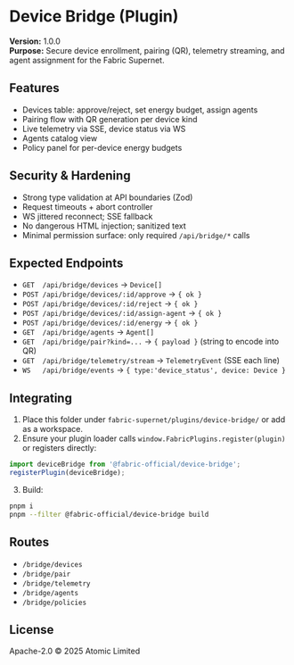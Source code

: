 # Device Bridge (Plugin)

**Version:** 1.0.0  
**Purpose:** Secure device enrollment, pairing (QR), telemetry streaming, and agent assignment for the Fabric Supernet.

## Features
- Devices table: approve/reject, set energy budget, assign agents
- Pairing flow with QR generation per device kind
- Live telemetry via SSE, device status via WS
- Agents catalog view
- Policy panel for per-device energy budgets

## Security & Hardening
- Strong type validation at API boundaries (Zod)
- Request timeouts + abort controller
- WS jittered reconnect; SSE fallback
- No dangerous HTML injection; sanitized text
- Minimal permission surface: only required `/api/bridge/*` calls

## Expected Endpoints
- `GET  /api/bridge/devices` → `Device[]`
- `POST /api/bridge/devices/:id/approve` → `{ ok }`
- `POST /api/bridge/devices/:id/reject` → `{ ok }`
- `POST /api/bridge/devices/:id/assign-agent` → `{ ok }`
- `POST /api/bridge/devices/:id/energy` → `{ ok }`
- `GET  /api/bridge/agents` → `Agent[]`
- `GET  /api/bridge/pair?kind=...` → `{ payload }` (string to encode into QR)
- `GET  /api/bridge/telemetry/stream` → `TelemetryEvent` (SSE each line)
- `WS   /api/bridge/events` → `{ type:'device_status', device: Device }`

## Integrating
1. Place this folder under `fabric-supernet/plugins/device-bridge/` or add as a workspace.
2. Ensure your plugin loader calls `window.FabricPlugins.register(plugin)` or registers directly:
```ts
import deviceBridge from '@fabric-official/device-bridge';
registerPlugin(deviceBridge);
```
3. Build:
```bash
pnpm i
pnpm --filter @fabric-official/device-bridge build
```

## Routes
- `/bridge/devices`
- `/bridge/pair`
- `/bridge/telemetry`
- `/bridge/agents`
- `/bridge/policies`

## License
Apache-2.0 © 2025 Atomic Limited
